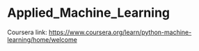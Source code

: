 # Applied_Machine_Learning
Coursera link: https://www.coursera.org/learn/python-machine-learning/home/welcome